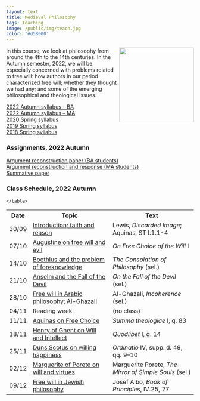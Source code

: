 ```yaml
---
layout: text
title: Medieval Philosophy
tags: Teaching
image: /public/img/teach.jpg
color: '#d58000'
---
```


<img class="img-single" align="right" src="/public/img/medieval.jpg" width="200">

In this course, we look at philosophy from around the 4th to the 14th centuries. In the Autumn semester, 2022, we will be especially concerned with problems related to free will: how authors in our period characterized free will; whether they thought we had any; and some of the emerging philosophical and theological issues.


<a href="http://zitavtoth.com/2_teaching/Medieval/Medieval2022F_BA.pdf">2022 Autumn syllabus – BA </a><br>
<a href="http://zitavtoth.com/2_teaching/Medieval/Medieval2022F_MA.pdf">2022 Autumn syllabus – MA </a><br>
<a href="http://zitavtoth.com/2_teaching/Medieval/Medieval2020.pdf">2020 Spring syllabus</a><br>
<a href="http://zitavtoth.com/2_teaching/Medieval/Medieval2019.pdf">2019 Spring syllabus</a><br>
<a href="http://zitavtoth.com/2_teaching/Medieval/Medieval2018.pdf">2018 Spring syllabus</a><br>



### Assignments, 2022 Autumn

<a href="http://zitavtoth.com/2_teaching/Medieval/argrec.pdf">Argument reconstruction paper (BA students)</a> <br>
<a href="http://zitavtoth.com/2_teaching/Medieval/argrec2.pdf">Argument reconstruction and response (MA students) </a><br>
<a href="http://zitavtoth.com/2_teaching/Medieval/finalpaper_BA.pdf">Summative paper </a><br>


### Class Schedule, 2022 Autumn


<table>
  <tr>
    <th>Date</th>
    <th>Topic</th>
		<th> Text</th>
  </tr>
  <tr>
    <td>30/09</td>
		<td><a href="http://zitavtoth.com/2_teaching/Medieval/0930_Intro_HO.pdf">Introduction; faith and reason </a><br>
</td>
		<td>Lewis, <i>Discarded Image</i>; Aquinas, ST I.1.1-4</td>
  </tr>
  <tr>
    <td>07/10</td>
		<td><a href="http://zitavtoth.com/2_teaching/Medieval/1007_Augustine_HO.pdf">Augustine on free will and evil</a></td>
		<td><i>On Free Choice of the Will</i> I</td>
  </tr>
	<tr>
		<td>14/10</td>
    <td><a href="http://zitavtoth.com/2_teaching/Medieval/1014_Boethius_HO.pdf">Boethius and the problem of foreknowledge</a></td>
		<td><i>The Consolation of Philosophy</i> (sel.)</td>
</tr>
<tr>
  <td>21/10</td>
  <td><a href="http://zitavtoth.com/2_teaching/Medieval/1021_Anselm_HO.pdf">Anselm and the Fall of the Devil</a></td>
  <td><i>On the Fall of the Devil</i> (sel.)</td>
</tr>
	<tr>
    <td>28/10</td>
		<td><a href="http://zitavtoth.com/2_teaching/Medieval/1028_AlGhazali_HO.pdf">Free will in Arabic philosophy; Al-Ghazali</a></td>
		<td>Al-Ghazali, <i>Incoherence</i> (sel.)</td>
</tr>
	<tr>
    <td>04/11</td>
		<td>Reading week</td>
		<td>(no class)</td>
</tr>
	<tr>
    <td>11/11</td>
    <td><a href="http://zitavtoth.com/2_teaching/Medieval/1111_Aquinas_HO.pdf">Aquinas on Free Choice</a></td>
		<td><i>Summa theologiae</i> I, q. 83</td>
</tr>
	<tr>
    <td>18/11</td>
    <td><a href="http://zitavtoth.com/2_teaching/Medieval/1118_Henry_HO.pdf">Henry of Ghent on Will and Intellect</a></td>
		<td><i>Quodlibet</i> I, q. 14</td>
</tr>
	<tr>
    <td>25/11</td>
    <td><a href="http://zitavtoth.com/2_teaching/Medieval/1125_Scotus_HO.pdf">Duns Scotus on willing happiness</a></td>
		<td><i> Ordinatio</i> IV, supp. d. 49, qq. 9–10</td>
  </tr>
	<tr>
		<td>02/12</td>
    <td><a href="http://zitavtoth.com/2_teaching/Medieval/1202_Marguerite_HO.pdf">Marguerite of Porete on will and virtues</a></td>
		<td>Marguerite Porete, <i>The Mirror of Simple Souls</i> (sel.)</td>
</tr>
	<tr>
		<td>09/12</td>
    <td><a href="http://zitavtoth.com/2_teaching/Medieval/1209_Albo_HO.pdf">Free will in Jewish philosophy</a></td>
		<td>Josef Albo, <i>Book of Principles</i>, IV.25, 27</td>
</tr>
	
	</table>
